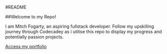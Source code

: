 #README

##Welcome to my Repo!

I am Mitch Fogarty, an aspiring fullstack developer. Follow my upskilling journey through Codecadey as i utilise this repo to display my progress and potentially passion projects.

[Access my portfolio](https://mitchfogarty.github.io/index.html)
